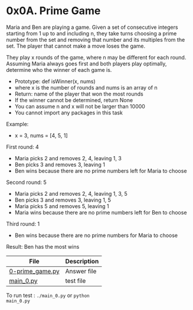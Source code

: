 # 0x0A. Prime Game

Maria and Ben are playing a game. Given a set of consecutive integers starting from 1 up to and including n, they take turns choosing a prime number from the set and removing that number and its multiples from the set. The player that cannot make a move loses the game.

They play x rounds of the game, where n may be different for each round. Assuming Maria always goes first and both players play optimally, determine who the winner of each game is.

+ Prototype: def isWinner(x, nums)
+ where x is the number of rounds and nums is an array of n
+ Return: name of the player that won the most rounds
+ If the winner cannot be determined, return None
+ You can assume n and x will not be larger than 10000
+ You cannot import any packages in this task

Example:

+ x = 3, nums = [4, 5, 1]

First round: 4

+ Maria picks 2 and removes 2, 4, leaving 1, 3
+ Ben picks 3 and removes 3, leaving 1
+ Ben wins because there are no prime numbers left for Maria to choose

Second round: 5

+ Maria picks 2 and removes 2, 4, leaving 1, 3, 5
+ Ben picks 3 and removes 3, leaving 1, 5
+ Maria picks 5 and removes 5, leaving 1
+ Maria wins because there are no prime numbers left for Ben to choose

Third round: 1

+ Ben wins because there are no prime numbers for Maria to choose

Result: Ben has the most wins

| File | Description |
|------|:------------|
| [0-prime_game.py](0-prime_game.py) | Answer file |
| [main_0.py](main_0.py) | test file |

To run test :  <code>./main_0.py</code> or <code>python main_0.py</code>